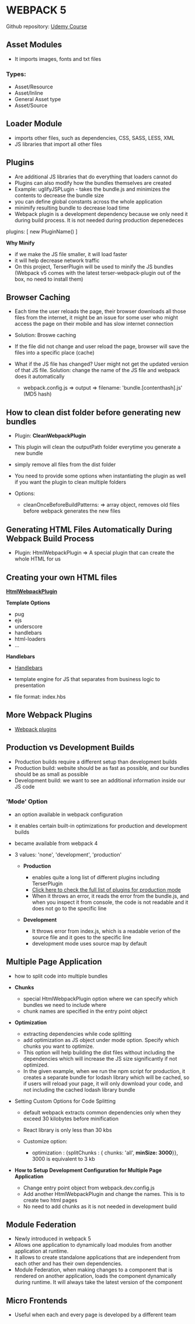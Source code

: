 # WEBPACK 5
Github repository: [Udemy Course](https://github.com/vp-online-courses/webpack-tutorial)

## Asset Modules
* It imports images, fonts and txt files
  
### Types:
* Asset/Resource
* Asset/Inline
* General Asset type
* Asset/Source

## Loader Module
* imports other files, such as dependencies, CSS, SASS, LESS, XML
* JS libraries that import all other files

## Plugins
* Are additional JS libraries that do everything that loaders cannot do
* Plugins can also modify how the bundles themselves are created
* Example: uglifyJSPLugin - takes the bundle.js and minimizes the contents to decrease the bundle size
* you can define global constants across the whole application
* minimify resulting bundle to decrease load time
* Webpack plugin is a development dependency because we only need it during build process. It is not needed during production depenedeces 

plugins: [
    new PluginName()
]

**Why Minify**
* if we make the JS file smaller, it will load faster
* it will help decrease network traffic
* On this project, TerserPlugin will be used to minify the JS bundles (Webpack v5 comes with the latest terser-webpack-plugin out of the box, no need to install them)

## Browser Caching
* Each time the user reloads the page, their browser downloads all those files from the internet, it might be an issue for some user who might access the page on their mobile and has slow internet connection
* Solution: Broswe caching
* If the file did not change and user reload the page, browser will save the files into a specific place (cache)
* What if the JS file has changed? User might not get the updated version of that JS file. Solution: change the name of the JS file and webpack does it automatically

    * webpack.config.js => output => filename: 'bundle.[contenthash].js' (MD5 hash)


## How to clean dist folder before generating new bundles
* Plugin: __CleanWebpackPlugin__
* This plugin will clean the outputPath folder everytime you generate a new bundle
* simply remove all files from the dist folder
* You need to provide some options when instantiating the plugin as well if you want the plugin to clean multiple folders
   
* Options: 
    * cleanOnceBeforeBuildPatterns: => array object, removes old files before webpack generates the new files


## Generating HTML Files Automatically During Webpack Build Process
* Plugin: HtmlWebpackPlugin => A special plugin that can create the whole HTML for us

## Creating your own HTML files

**[HtmlWebpackPlugin](https://github.com/jantimon/html-webpack-plugin)**

**Template Options**
* pug
* ejs
* underscore
* handlebars
* html-loaders
* ...

**Handlebars**
* [Handlebars](https://handlebarsjs.com/)

* template engine for JS that separates from business logic to presentation
* file format: index.hbs

## More Webpack Plugins
* [Webpack plugins](webpack.js.org/plugins/)

## Production vs Development Builds
* Production builds require a different setup than development builds
* Production build: website should be as fast as possible, and our bundles should be as small as possible
* Development build: we want to see an additional information inside our JS code

### 'Mode' Option
* an option available in webpack configuration
* it enables certain built-in optimizations for production and development builds
* became available from webpack 4
* 3 values: 'none', 'development', 'production'

    * **Production**
      * enables quite a long list of different plugins including TerserPlugin
      * [Click here to check the full list of plugins for production mode](https://webpack.js.org/configuration/mode)
      * When it throws an error, it reads the error from the bundle.js, and when you inspect it from console, the code is not readable and it does not go to the specific line
  
    * **Development**
      * It throws error from index.js, which is a readable verion of the source file and it goes to the specific line
      * development mode uses source map by default 


## Multiple Page Application
* how to split code into multiple bundles

* **Chunks**
  * special HtmlWebpackPlugin option where we can specify which bundles we need to include where
  * chunk names are specified in the entry point object

* **Optimization**
  * extracting dependencies while code splitting
  * add optimization as JS object under mode option. Specify which chunks you want to optimize. 
  * This option will help building the dist files without including the dependencies which will increase the JS size significantly if  not optimized.
  * In the given example, when we run the npm script for production, it creates a separate bundle for lodash library which will be cached, so if users will reload your page, it will only download your code, and not including the cached lodash library bundle

* Setting Custom Options for Code Splitting
  * default webpack extracts common dependencies only when they exceed 30 kilobytes before minification
  * React library is only less than 30 kbs

  * Customize option: 
    * optimization : {splitChunks : { chunks: 'all', **minSize: 3000**}}, 3000 is equivalent to 3 kb

* **How to Setup Development Configuration for Multiple Page Application**
  * Change entry point object from webpack.dev.config.js
  * Add another HtmlWebpackPlugin and change the names. This is to create two html pages
  * No need to add chunks as it is not needed in development build

    
## Module Federation

* Newly introduced in webpack 5
* Allows one application to dynamically load modules from another application at runtime.
* It allows to create standalone applications that are independent from each other and has their own dependencies.
* Module Federation, when making changes to a component that is rendered on another application, loads the component dynamically during runtime. It will always take the latest version of the component
  

## Micro Frontends

* Useful when each and every page is developed by a different team
  